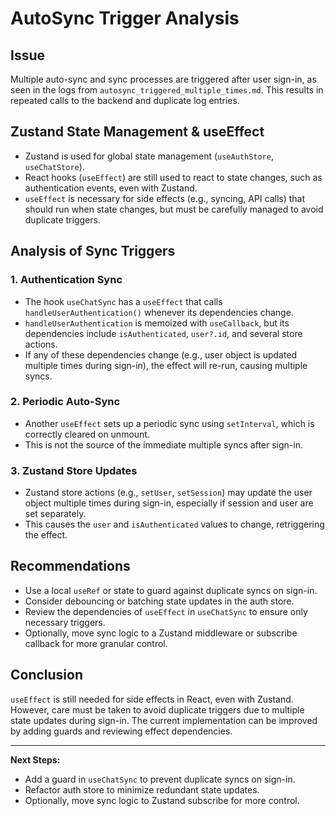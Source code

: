 # AutoSync Trigger Analysis

## Issue

Multiple auto-sync and sync processes are triggered after user sign-in, as seen in the logs from `autosync_triggered_multiple_times.md`. This results in repeated calls to the backend and duplicate log entries.

## Zustand State Management & useEffect

- Zustand is used for global state management (`useAuthStore`, `useChatStore`).
- React hooks (`useEffect`) are still used to react to state changes, such as authentication events, even with Zustand.
- `useEffect` is necessary for side effects (e.g., syncing, API calls) that should run when state changes, but must be carefully managed to avoid duplicate triggers.

## Analysis of Sync Triggers

### 1. Authentication Sync

- The hook `useChatSync` has a `useEffect` that calls `handleUserAuthentication()` whenever its dependencies change.
- `handleUserAuthentication` is memoized with `useCallback`, but its dependencies include `isAuthenticated`, `user?.id`, and several store actions.
- If any of these dependencies change (e.g., user object is updated multiple times during sign-in), the effect will re-run, causing multiple syncs.

### 2. Periodic Auto-Sync

- Another `useEffect` sets up a periodic sync using `setInterval`, which is correctly cleared on unmount.
- This is not the source of the immediate multiple syncs after sign-in.

### 3. Zustand Store Updates

- Zustand store actions (e.g., `setUser`, `setSession`) may update the user object multiple times during sign-in, especially if session and user are set separately.
- This causes the `user` and `isAuthenticated` values to change, retriggering the effect.

## Recommendations

- Use a local `useRef` or state to guard against duplicate syncs on sign-in.
- Consider debouncing or batching state updates in the auth store.
- Review the dependencies of `useEffect` in `useChatSync` to ensure only necessary triggers.
- Optionally, move sync logic to a Zustand middleware or subscribe callback for more granular control.

## Conclusion

`useEffect` is still needed for side effects in React, even with Zustand. However, care must be taken to avoid duplicate triggers due to multiple state updates during sign-in. The current implementation can be improved by adding guards and reviewing effect dependencies.

---

**Next Steps:**

- Add a guard in `useChatSync` to prevent duplicate syncs on sign-in.
- Refactor auth store to minimize redundant state updates.
- Optionally, move sync logic to Zustand subscribe for more control.
